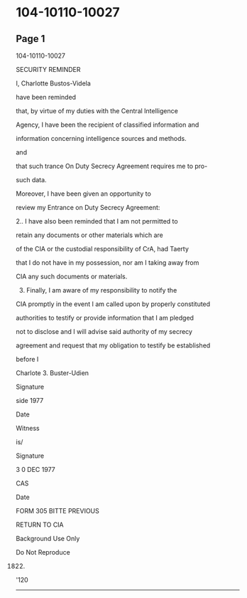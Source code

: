 # 104-10110-10027

## Page 1

104-10110-10027

SECURITY REMINDER

I, Charlotte Bustos-Videla

have been reminded

that, by virtue of my duties with the Central Intelligence

Agency, I have been the recipient of classified information and

information concerning intelligence sources and methods.

and

that such trance On Duty Secrecy Agreement requires me to pro-

such data.

Moreover, I have been given an opportunity to

review my Entrance on Duty Secrecy Agreement:

2.. I have also been reminded that I am not permitted to

retain any documents or other materials which are

of the CIA or the custodial responsibility of CrA, had Taerty

that I do not have in my possession, nor am I taking away from

CIA any such documents or materials.

3. Finally, I am aware of my responsibility to notify the

CIA promptly in the event I am called upon by properly constituted

authorities to testify or provide information that I am pledged

not to disclose and I will advise said authority of my secrecy

agreement and request that my obligation to testify be established

before I

Charlote 3. Buster-Udien

Signature

side 1977

Date

Witness

is/

Signature

3 0 DEC 1977

CAS

Date

FORM 305 BITTE PREVIOUS

RETURN TO CIA

Background Use Only

Do Not Reproduce

1822)

'120

---

